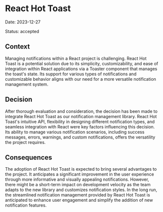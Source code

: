 # React Hot Toast

Date: 2023-12-27

Status: accepted

## Context

Managing notifications within a React project is challenging. React Hot Toast is a potential solution due to its simplicity, customizability, and ease of integration within React applications via a Toaster component that manages the toast's state. Its support for various types of notifications and customizable behavior aligns with our need for a more versatile notification management system.

## Decision

After thorough evaluation and consideration, the decision has been made to integrate React Hot Toast as our notification management library. React Hot Toast's intuitive API, flexibility in designing different notification types, and seamless integration with React were key factors influencing this decision. Its ability to manage various notification scenarios, including success messages, errors, warnings, and custom notifications, offers the versatility the project requires.

## Consequences

The adoption of React Hot Toast is expected to bring several advantages to the project. It anticipates a significant improvement in the user experience through more informative and visually appealing notifications. However, there might be a short-term impact on development velocity as the team adapts to the new library and customizes notification styles. In the long run, the streamlined notification management provided by React Hot Toast is anticipated to enhance user engagement and simplify the addition of new notification features.
